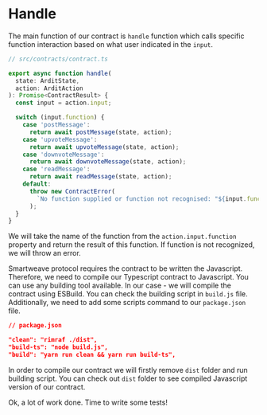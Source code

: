 # Handle

The main function of our contract is `handle` function which calls specific function interaction based on what user indicated in the `input`.

```ts
// src/contracts/contract.ts

export async function handle(
  state: ArditState,
  action: ArditAction
): Promise<ContractResult> {
  const input = action.input;

  switch (input.function) {
    case 'postMessage':
      return await postMessage(state, action);
    case 'upvoteMessage':
      return await upvoteMessage(state, action);
    case 'downvoteMessage':
      return await downvoteMessage(state, action);
    case 'readMessage':
      return await readMessage(state, action);
    default:
      throw new ContractError(
        `No function supplied or function not recognised: "${input.function}"`
      );
  }
}
```

We will take the name of the function from the `action.input.function` property and return the result of this function. If function is not recognized, we will throw an error.

Smartweave protocol requires the contract to be written the Javascript. Therefore, we need to compile our Typescript contract to Javascript. You can use any building tool available. In our case - we will compile the contract using ESBuild. You can check the building script in `build.js` file. Additionally, we need to add some scripts command to our `package.json` file.

```json
// package.json

"clean": "rimraf ./dist",
"build-ts": "node build.js",
"build": "yarn run clean && yarn run build-ts",
```

In order to compile our contract we will firstly remove `dist` folder and run building script. You can check out `dist` folder to see compiled Javascript version of our contract.

Ok, a lot of work done. Time to write some tests!

